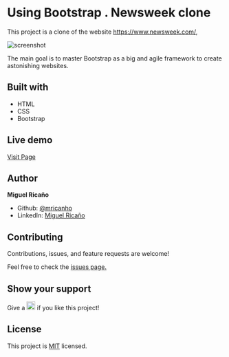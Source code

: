 # Using Bootstrap . Newsweek clone
This project is a clone of the website https://www.newsweek.com/, 

![screenshot](../featureDev2/screenshot.jpeg)

The main goal is to master Bootstrap as a big and agile framework to create astonishing websites. 


<h2>Built with</h2>
<ul>
  <li>HTML</li>
  <li>CSS</li>
  <li>Bootstrap</li>
</ul>

<h2>Live demo</h2>
<a href="https://mricanho.github.io/Using-Bootstrap/">Visit Page</a>

<h2>Author</h2>
<p><strong>Miguel Ricaño</strong></p>
<ul>
  <li>Github: <a href="https://github.com/mricanho">@mricanho</a>
  <li>LinkedIn: <a href="https://www.linkedin.com/in/mricanho/">Miguel Ricaño</a></li>
</ul>
  
<h2>Contributing</h2>
<p>Contributions, issues, and feature requests are welcome!<p>
<p>Feel free to check the <a href="https://github.com/mricanho/Using-Bootstrap/issues/1">issues page.</a></p>
 
<h2>Show your support</h2>
<p> Give a 
  <g-emoji class="g-emoji" alias="star" fallback-src="https://github.githubassets.com/images/icons/emoji/unicode/2b50.png"><img class="emoji" alt="star" height="20" width="20" src="https://github.githubassets.com/images/icons/emoji/unicode/2b50.png"></g-emoji>
  if you like this project!</p>
  
<h2>License</h2>
  <p>This project is <a href="../Using-Bootstrap/LICENSE">MIT</a> licensed.</p>
